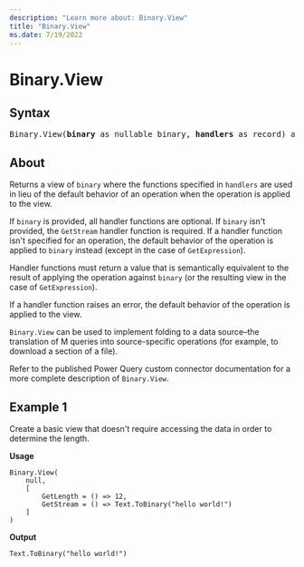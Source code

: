```yaml
---
description: "Learn more about: Binary.View"
title: "Binary.View"
ms.date: 7/19/2022
---
```

# Binary.View

## Syntax

<pre>
Binary.View(<b>binary</b> as nullable binary, <b>handlers</b> as record) as binary
</pre>

## About

Returns a view of `binary` where the functions specified in `handlers` are used in lieu of the default behavior of an operation when the operation is applied to the view.

If `binary` is provided, all handler functions are optional. If `binary` isn't provided, the `GetStream` handler function is required. If a handler function isn't specified for an operation, the default behavior of the operation is applied to `binary` instead (except in the case of `GetExpression`).

Handler functions must return a value that is semantically equivalent to the result of applying the operation against `binary` (or the resulting view in the case of `GetExpression`).

If a handler function raises an error, the default behavior of the operation is applied to the view.

`Binary.View` can be used to implement folding to a data source–the translation of M queries into source-specific operations (for example, to download a section of a file).

Refer to the published Power Query custom connector documentation for a more complete description of `Binary.View`.

## Example 1

Create a basic view that doesn't require accessing the data in order to determine the length.

**Usage**

```powerquery-m
Binary.View(
    null,
    [
        GetLength = () => 12,
        GetStream = () => Text.ToBinary("hello world!")
    ]
)
```

**Output**

```powerquery-m
Text.ToBinary("hello world!")
```
